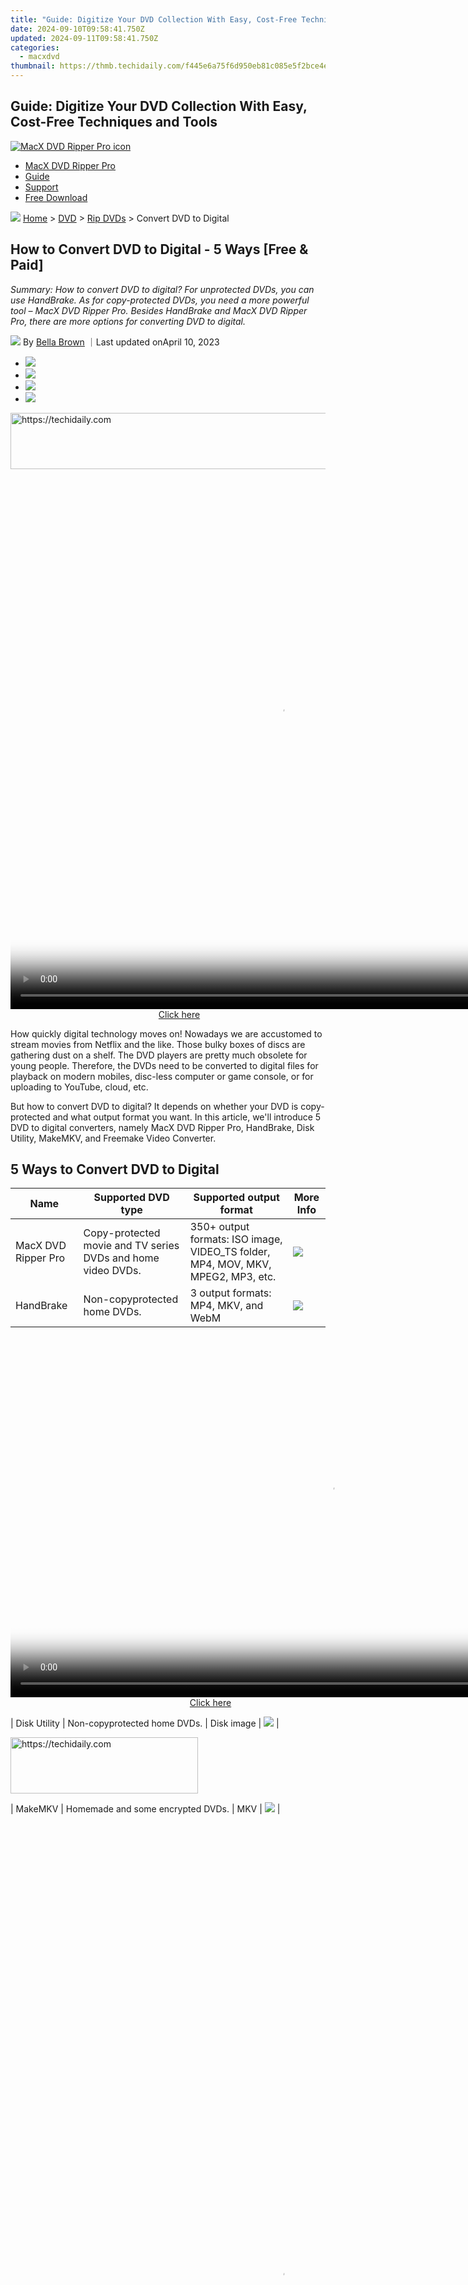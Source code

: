 ```yaml
---
title: "Guide: Digitize Your DVD Collection With Easy, Cost-Free Techniques and Tools"
date: 2024-09-10T09:58:41.750Z
updated: 2024-09-11T09:58:41.750Z
categories:
  - macxdvd
thumbnail: https://thmb.techidaily.com/f445e6a75f6d950eb81c085e5f2bce4ee758de9e93a7a87ff86f1d0befba824a.jpg
---
```


## Guide: Digitize Your DVD Collection With Easy, Cost-Free Techniques and Tools

[![MacX DVD Ripper Pro icon](https://www.macxdvd.com/mac-dvd-video-converter-how-to/../image-style/new-seo/icon12.png)](https://tools.techidaily.com/macxdvd/products/)

* [MacX DVD Ripper Pro](https://tools.techidaily.com/macxdvd/products/)
* [Guide](https://tools.techidaily.com/macxdvd/products/)
* [Support](https://tools.techidaily.com/macxdvd/products/)
* [Free Download](https://tools.techidaily.com/macxdvd/products/)



![](https://www.macxdvd.com/mac-dvd-video-converter-how-to/../image-style/new-seo/icon7.png) [Home](https://tools.techidaily.com/macxdvd/products/) \> [DVD](https://tools.techidaily.com/macxdvd/products/) \> [Rip DVDs](https://tools.techidaily.com/macxdvd/products/) \> Convert DVD to Digital

## How to Convert DVD to Digital - 5 Ways \[Free & Paid\]



_Summary: How to convert DVD to digital? For unprotected DVDs, you can use HandBrake. As for copy-protected DVDs, you need a more powerful tool – MacX DVD Ripper Pro. Besides HandBrake and MacX DVD Ripper Pro, there are more options for converting DVD to digital._ 

![](https://www.macxdvd.com/mac-dvd-video-converter-how-to/../image-style/new-seo/icon6.png) By [Bella Brown](https://tools.techidaily.com/macxdvd/products/) ｜Last updated onApril 10, 2023 

* [![](https://www.macxdvd.com/mac-dvd-video-converter-how-to/../image-style/new-seo/share-fa.jpg)](https://www.facebook.com/sharer/sharer.php?u=https://www.macxdvd.com/mac-dvd-video-converter-how-to/convert-dvd-to-digital.htm)
* [![](https://www.macxdvd.com/mac-dvd-video-converter-how-to/../image-style/new-seo/share-tw.jpg)](https://twitter.com/intent/tweet?url=https://www.macxdvd.com/mac-dvd-video-converter-how-to/convert-dvd-to-digital.htm&text=)
* [![](https://www.macxdvd.com/mac-dvd-video-converter-how-to/../image-style/new-seo/share-email.jpg)](https://www.macxdvd.com/mac-dvd-video-converter-how-to/mailto:info@example.com?&subject=&body=https://www.macxdvd.com/mac-dvd-video-converter-how-to/convert-dvd-to-digital.htm)
* [![](https://www.macxdvd.com/mac-dvd-video-converter-how-to/../image-style/new-seo/share-in.jpg)](https://www.linkedin.com/shareArticle?mini=true&url=https://www.macxdvd.com/mac-dvd-video-converter-how-to/convert-dvd-to-digital.htm&title=&summary=&source=)




<!-- affiliate ads begin -->
<a href="https://unicoeye.pxf.io/c/5597632/2134496/18498" target="_top" id="2134496">
  <img src="//a.impactradius-go.com/display-ad/18498-2134496" border="0" alt="https://techidaily.com" width="728" height="90"/>
</a>
<img height="0" width="0" src="https://unicoeye.pxf.io/i/5597632/2134496/18498" style="position:absolute;visibility:hidden;" border="0" />
<!-- affiliate ads end -->









<!-- affiliate ads begin -->
<span id="1834906">
					<video width="864" height="864" style="cursor:pointer"
           poster="//a.impactradius-go.com/display-clicktoplayimage/1834906.png"
           onclick="if(!this.playClicked){this.play();this.setAttribute('controls',true);this.playClicked=true;}">
	   <source src="//a.impactradius-go.com/display-ad/16836-1834906">
	   <img src="//a.impactradius-go.com/display-clicktoplayimage/1834906.png" style="border: none; height: 100%; width: 100%; object-fit: contain">
	</video>
	<div style="width:540px;text-align:center"><a href="javascript:window.open(decodeURIComponent('https%3A%2F%2F25home.pxf.io%2Fc%2F5597632%2F1834906%2F16836'), '_blank');void(0);">Click here</a></div>
</span>
<img height="0" width="0" src="https://imp.pxf.io/i/5597632/1834906/16836" style="position:absolute;visibility:hidden;" border="0" />
<!-- affiliate ads end -->




How quickly digital technology moves on! Nowadays we are accustomed to stream movies from Netflix and the like. Those bulky boxes of discs are gathering dust on a shelf. The DVD players are pretty much obsolete for young people. Therefore, the DVDs need to be converted to digital files for playback on modern mobiles, disc-less computer or game console, or for uploading to YouTube, cloud, etc. 

 But how to convert DVD to digital? It depends on whether your DVD is copy-protected and what output format you want. In this article, we'll introduce 5 DVD to digital converters, namely MacX DVD Ripper Pro, HandBrake, Disk Utility, MakeMKV, and Freemake Video Converter. 

## 5 Ways to Convert DVD to Digital

| Name                     | Supported DVD type                                           | Supported output format                                                           | More Info                                                                                                                                                                                 |
| ------------------------ | ------------------------------------------------------------ | --------------------------------------------------------------------------------- | ----------------------------------------------------------------------------------------------------------------------------------------------------------------------------------------- |
| MacX DVD Ripper Pro      | Copy-protected movie and TV series DVDs and home video DVDs. | 350+ output formats: ISO image, VIDEO\_TS folder, MP4, MOV, MKV, MPEG2, MP3, etc. | [![](https://www.macxdvd.com/mac-dvd-video-converter-how-to/../mac-dvd-video-converter-how-to/article-image/learn.png)](https://tools.techidaily.com/macxdvd/products/)     |
| HandBrake                | Non-copyprotected home DVDs.                                 | 3 output formats: MP4, MKV, and WebM                                              | [![](https://www.macxdvd.com/mac-dvd-video-converter-how-to/../mac-dvd-video-converter-how-to/article-image/learn.png)](https://tools.techidaily.com/macxdvd/products/)       |




<!-- affiliate ads begin -->
<span id="1444782">
					<video width="1024" height="576" style="cursor:pointer"
           poster="//a.impactradius-go.com/display-clicktoplayimage/1444782.png"
           onclick="if(!this.playClicked){this.play();this.setAttribute('controls',true);this.playClicked=true;}">
	   <source src="//a.impactradius-go.com/display-ad/14559-1444782">
	   <img src="//a.impactradius-go.com/display-clicktoplayimage/1444782.png" style="border: none; height: 100%; width: 100%; object-fit: contain">
	</video>
	<div style="width:640px;text-align:center"><a href="javascript:window.open(decodeURIComponent('https%3A%2F%2Fpropmoneyinc.pxf.io%2Fc%2F5597632%2F1444782%2F14559'), '_blank');void(0);">Click here</a></div>
</span>
<img height="0" width="0" src="https://imp.pxf.io/i/5597632/1444782/14559" style="position:absolute;visibility:hidden;" border="0" />
<!-- affiliate ads end -->




| Disk Utility             | Non-copyprotected home DVDs.                                 | Disk image                                                                        | [![](https://www.macxdvd.com/mac-dvd-video-converter-how-to/../mac-dvd-video-converter-how-to/article-image/learn.png)](https://www.macxdvd.com/mac-dvd-video-converter-how-to/#du)       |




<!-- affiliate ads begin -->
<a href="https://aligracehair.sjv.io/c/5597632/2135370/19272" target="_top" id="2135370">
  <img src="//a.impactradius-go.com/display-ad/19272-2135370" border="0" alt="https://techidaily.com" width="300" height="90"/>
</a>
<img height="0" width="0" src="https://aligracehair.sjv.io/i/5597632/2135370/19272" style="position:absolute;visibility:hidden;" border="0" />
<!-- affiliate ads end -->




| MakeMKV                  | Homemade and some encrypted DVDs.                            | MKV                                                                               | [![](https://www.macxdvd.com/mac-dvd-video-converter-how-to/../mac-dvd-video-converter-how-to/article-image/learn.png)](https://tools.techidaily.com/macxdvd/products/)  |




<!-- affiliate ads begin -->
<span id="1424529">
					<video width="864" height="1536" style="cursor:pointer"
           poster="//a.impactradius-go.com/display-clicktoplayimage/1424529.png"
           onclick="if(!this.playClicked){this.play();this.setAttribute('controls',true);this.playClicked=true;}">
	   <source src="//a.impactradius-go.com/display-ad/16446-1424529">
	   <img src="//a.impactradius-go.com/display-clicktoplayimage/1424529.png" style="border: none; height: 100%; width: 100%; object-fit: contain">
	</video>
	<div style="width:540px;text-align:center"><a href="javascript:window.open(decodeURIComponent('https%3A%2F%2Flaganoo.pxf.io%2Fc%2F5597632%2F1424529%2F16446'), '_blank');void(0);">Click here</a></div>
</span>
<img height="0" width="0" src="https://imp.pxf.io/i/5597632/1424529/16446" style="position:absolute;visibility:hidden;" border="0" />
<!-- affiliate ads end -->




| Freemake Video Converter | Homemade and some encrypted DVDs.                            | 20+ output formats: MP4, AVI, MKV, WMV, WebM, 3GP, SWF, FLV, MPG, etc.            | [![](https://www.macxdvd.com/mac-dvd-video-converter-how-to/../mac-dvd-video-converter-how-to/article-image/learn.png)](https://tools.techidaily.com/macxdvd/products/) |




<!-- affiliate ads begin -->
<a href="https://ephamedtechinc.pxf.io/c/5597632/2137220/26400" target="_top" id="2137220">
  <img src="//a.impactradius-go.com/display-ad/26400-2137220" border="0" alt="https://techidaily.com" width="728" height="90"/>
</a>
<img height="0" width="0" src="https://ephamedtechinc.pxf.io/i/5597632/2137220/26400" style="position:absolute;visibility:hidden;" border="0" />
<!-- affiliate ads end -->





## Method 1\. Convert DVD to Digital with MacX DVD Ripper Pro 

[**MacX DVD Ripper Pro**](https://tools.techidaily.com/macxdvd/products/) is a professional yet easy-to-use DVD to digital converter for Mac and Windows. In addition to homemade DVDs, it can also recognize and digitize commercial DVDs with copy protections.

**Main features of MacX DVD Ripper Pro:**

* Bypass Region Code, CSS, UOPs, RCE, Sony ARccOS, Disney Fake, and other DVD copy protection schemes on its own.
* Convert DVD to over 350 digital formats: MP4, MOV, M4V, AVI, MKV, MPEG-2, MP3, and more.
* Copy DVD to ISO image or DVD folder to make an exact digital copy of DVD. No data or quality loss.
* Edit video: trim, crop, merge, expand, rotate, add subtitle, and adjust video audio parameters.
* Built with High Quality Engine and De-interlacing tech to guarantee high-quality output.
* Leverage hardware acceleration and Multi-core CPU to boost DVD ripping speed to 47X real-time faster.

**Pros:**

* Supports region-locked and copy-protected DVDs.
* High-speed DVD ripping.
* Wide range of supported output formats, including MP4, MOV, ISO, MP3, and more.
* Excellent output quality.
* Can make an exact digital backup of a DVD. Preserves full content and the original video and audio quality.
* Customizable settings for video resolution, bitrate, and more.
* Available for both Mac and Windows operating systems.
* Free trial available.
* Easy-to-use interface.

**Cons:**

* Paid software. [Check the price plans >>](https://tools.techidaily.com/macxdvd/products/)
* The free trial version has limitations on the length of the output video.
* Not compatible with Linux.





<!-- affiliate ads begin -->
<a href="https://appsumo.8odi.net/c/5597632/2118318/7443" target="_top" id="2118318">
  <img src="//a.impactradius-go.com/display-ad/7443-2118318" border="0" alt="https://techidaily.com" width="600" height="90"/>
</a>
<img height="0" width="0" src="https://appsumo.8odi.net/i/5597632/2118318/7443" style="position:absolute;visibility:hidden;" border="0" />
<!-- affiliate ads end -->




### How to transfer DVD to digital with MacX DVD Ripper Pro?

First of all, you need to download and install MacX DVD Ripper Pro on your computer. The Mac version is desgined for Mac OS X 10.6 and later, including the new macOS Ventura, while the Windows version is compatible with Windows 7 and later. 

[Download for Mac](https://tools.techidaily.com/macxdvd/products/) [Download for PC](https://tools.techidaily.com/macxdvd/products/) 

After you finish the installation, just follow the steps below to convert DVD to digital file for personal use. 

**Step 1\. Open the DVD in MacX DVD Ripper Pro.**

Insert the DVD you want to convert to digital into the optical drive. Then, open MacX DVD Ripper Pro and click "DVD Disc" button to import the DVD.

**Step 2\. Choose a digital format.**

On the Output Profile window, you can find more than 350 output formats. You can choose any profile you like. 

To convert DVD to digital with superb video quality and proper file size for later using on Apple iPhone, iPad, iTunes, Android, or other platforms, you are suggested to choose MP4\. MP4 has excellent compatibility and balances well between movie quality and file size. 

You may be interested in: [10 Ways to Convert DVD to MP4 on Mac](https://tools.techidaily.com/macxdvd/products/) 

![Convert DVD to digital MP4 on Mac](https://www.macxdvd.com/mac-dvd-video-converter-how-to/../mac-dvd-ripper-pro/step-images/dvd-to-mp4-700.jpg) 





<!-- affiliate ads begin -->
<a href="https://appsumo.8odi.net/c/5597632/2137379/7443" target="_top" id="2137379">
  <img src="//a.impactradius-go.com/display-ad/7443-2137379" border="0" alt="https://techidaily.com" width="728" height="90"/>
</a>
<img height="0" width="0" src="https://appsumo.8odi.net/i/5597632/2137379/7443" style="position:absolute;visibility:hidden;" border="0" />
<!-- affiliate ads end -->




To make a digital copy of DVD movie at 1:1 ratio, go to "DVD Backup" and select "Clone DVD to ISO Image" mode.

**Pros of copying DVD to ISO image:** 

* Untouched DVD quality, better than MP4, AVI, MOV, MKV, MPEG-2;
* Directly playback DVD movies on VLC player, Mplayer, DAplayer, Stream Player, etc.
* Convenient for later DVD burning;
* Easily for DVD movie storing and DVD library building.

![Convert DVD to digital ISO image on Mac](https://www.macxdvd.com/mac-dvd-video-converter-how-to/../mac-dvd-ripper-pro/step-images/dvd-to-iso-700.jpg) 

**Step 3\. Choose save path for the digital copy.**

 Click the "Browse" button to specify the destination where you want to save the digital copy.

**Step 4\. Start converting DVD to digital on Mac.**

 Click "RUN" to start converting your DVD to digital file. It will show you a progress bar. Once done, you can find the digital copy of your DVD in the destination folder you set before.





<!-- affiliate ads begin -->
<a href="https://aligracehair.sjv.io/c/5597632/2115909/19272" target="_top" id="2115909">
  <img src="//a.impactradius-go.com/display-ad/19272-2115909" border="0" alt="https://techidaily.com" width="120" height="90"/>
</a>
<img height="0" width="0" src="https://aligracehair.sjv.io/i/5597632/2115909/19272" style="position:absolute;visibility:hidden;" border="0" />
<!-- affiliate ads end -->




## Method 2\. Convert DVD to Digital with HandBrake 

HandBrake is a free open-source video transcoder originally developed in 2003 for ripping DVDs. What keeps it behind MacX DVD Ripper Pro is that it cannot circumvent DVD copy protection. libdvdcss which can unscramble CSS-encrypted DVDs was removed by HandBrake's developers in version 0.9.2\. You need to install libdvdcss manually if you want to digitize a [copy-protected DVD](https://tools.techidaily.com/macxdvd/products/) with HandBrake 0.9.3 and later.

**Main features of HandBrake:**

* Convert DVD disc, ISO, and DVD folder to MP4, MKV, and WebM.
* Convert videos and Blu-rays to MP4, MKV, and WebM.
* Edit video: trim, crop, rotate, flip, add subtitle, apply filter, etc.

**Pros:**

* Open-source and free to use.
* Supports popular output formats, including MP4, MKV, and WebM.
* A wide range of advanced setting options.
* Available for Mac, Windows, and Linux operating systems.

**Cons:**

* Can't support DVDs with copy protection.
* New users would require a significant amount of time to learn how to use it effectively.

### How to transfer DVD to digital with HandBrake?

To begin with, download and install HandBrake. The current version 1.6.1 is compatible with macOS 10.13 and later, and Windows 10 and later. Once done, follow the steps below.

**Step 1\. Open the DVD on HandBrake.**

Insert target DVD into DVD drive. Then open HandBrake. On the Open Source dialog, select the DVD you just insert. Then, HandBrake will begin scanning the titles in your DVD. 

**Step 2\. Select DVD title.**

Use the Title control to select the title you want to convert to digital. Unlike MacX DVD Ripper Pro, HandBrake cannot auto detect the correct main title. You need to check it manually.

**Step 3\. Choose output preset.**

Click the drop-down menu of Preset to choose a preset based on your own needs.

![Convert DVD to digital for free with HandBrake](https://www.macxdvd.com/mac-dvd-video-converter-how-to/article-image/handbrake-for-mac.jpg) 

**Step 4\. Set destination for the digital copy.**

Click the Browse button at the bottom right corner to choose a save path for the digital copy.

**Step 5\. Start converting DVD to digital on Mac.**

Click the Start button on the top menu bar to begin digitizing your DVD on Mac with HandBrake. It will show you a progress bar at the bottom of the HandBrake screen.

## Method 3\. Convert DVD to Digital on Mac with Disk Utility 

Disk Utility is a built-in app in Mac. It can be used to perform disk and disk volume-related tasks.

**Main features of Disk Utility:**

* Create a disk image from a disk.
* Format and manage volumes on physical storage devices.
* Combine multiple hard disks into a RAID set.

**Pros:**

* Built-in software on macOS, so no additional downloads or installations required.
* Free to use.
* Can create a disk image of the DVD for backup purposes.
* Can burn the disk image to a new DVD if desired.

**Cons:**

* Limited supported output formats, as it only creates a disk image of the DVD.
* No editing features.
* Only available for macOS operating systems.





<!-- affiliate ads begin -->
<span id="1498635">
					<video width="320" height="320" style="cursor:pointer"
           poster="//a.impactradius-go.com/display-clicktoplayimage/1498635.png"
           onclick="if(!this.playClicked){this.play();this.setAttribute('controls',true);this.playClicked=true;}">
	   <source src="//a.impactradius-go.com/display-ad/17326-1498635">
	   <img src="//a.impactradius-go.com/display-clicktoplayimage/1498635.png" style="border: none; height: 100%; width: 100%; object-fit: contain">
	</video>
	<div style="width:200px;text-align:center"><a href="javascript:window.open(decodeURIComponent('https%3A%2F%2Fancheer.sjv.io%2Fc%2F5597632%2F1498635%2F17326'), '_blank');void(0);">Click here</a></div>
</span>
<img height="0" width="0" src="https://imp.pxf.io/i/5597632/1498635/17326" style="position:absolute;visibility:hidden;" border="0" />
<!-- affiliate ads end -->




### How to Digitize DVD on Mac with Disk Utility?

**Step 1.** Insert the DVD that you want to convert to digital into your Mac's CD slot.

**Step 2.** Click the magnifying glass icon at the top-right corner of your Mac’s desktop and then type disk utility. When it appears in the result list, click it to open.

**Step 3.** In the left panel of Disk Utility, you should see your DVD under External. Just click it. 

**Step 4.** Click the File menu, select New Image, and select Image from "your DVD name".

![Create disc image from DVD with Disk Utility](https://www.macxdvd.com/mac-dvd-video-converter-how-to/article-image/create-disc-image-disk-utility.jpg) 





<!-- affiliate ads begin -->
<a href="https://aligracehair.sjv.io/c/5597632/2135402/19272" target="_top" id="2135402">
  <img src="//a.impactradius-go.com/display-ad/19272-2135402" border="0" alt="https://techidaily.com" width="336" height="90"/>
</a>
<img height="0" width="0" src="https://aligracehair.sjv.io/i/5597632/2135402/19272" style="position:absolute;visibility:hidden;" border="0" />
<!-- affiliate ads end -->




**Step 5.** On the pop-up window, you need to do the following things:

* Enter a name for the digital copy in the field of Save As.
* Select a saving location from the drop-down menu of Where.
* Select DVD/CD master from the Format menu.
* Set Encryption to None.
* Click the Save button to begin converting your DVD to digital file – an image file with .cdr extension.

![Convert DVD to digital on Mac for free with Disk Utility](https://www.macxdvd.com/mac-dvd-video-converter-how-to/article-image/save-disk-image-disk-utility.jpg) 





<!-- affiliate ads begin -->
<a href="https://aligracehair.sjv.io/c/5597632/2135394/19272" target="_top" id="2135394">
  <img src="//a.impactradius-go.com/display-ad/19272-2135394" border="0" alt="https://techidaily.com" width="120" height="90"/>
</a>
<img height="0" width="0" src="https://aligracehair.sjv.io/i/5597632/2135394/19272" style="position:absolute;visibility:hidden;" border="0" />
<!-- affiliate ads end -->




## Method 4\. Convert DVD to Digital with MakeMKV

MakeMKV can convert DVDs to digital MKV files. MKV is a popular video container format that is widely supported by media players and devices. MKV files can contain multiple audio tracks, subtitles, and chapters, making them ideal for preserving the original DVD content.

The output quality of MakeMKV is excellent, and the resulting MKV files are identical to the original DVD or Blu-ray content. This is because the ripping process does not involve any compression. The software preserves the original video and audio quality, along with the subtitles and chapter information.

The functionality to digitize DVDs is free and will always stay free, which makes it an attractive option for users who do not want to spend money on a DVD to digital converter.

**Main features of MakeMKV:**

* Converts Blu-rays and DVDs to MKV files.
* Allows selecting desired content to digitize.

**Pros:**

* Free to digitize DVDs.
* Can handle some copy-protected DVDs.
* Preserves original video and audio quality.
* Fast conversion speed.
* Easy to use.
* Available for Windows, Mac, and Linux platform.

**Cons:**

* Only outputs in MKV format.
* The resulting file can be quite large, and it may be necessary to use additional software to compress it.
* Not suitable for converting to other digital formats like MP4.
* Limited customization options compared to other DVD to digital converters.

### How to transfer DVD to digital with MakeMKV

To begin with, you need to download and install MakeMKV on your computer. The latest version 1.17.3 can run on Windows XP or later, Mac OS X 10.7 or later, and Linux. To install MakeMKV on Mac, you might need to adjust gatekeeper options because MakeMKV is not signed by Apple.

After you finish installation, follow the steps below to convert your DVDs to MKV digital format.

**Step 1\. Open the DVD on MakeMKV.**

Insert target DVD into DVD drive. Then open MakeMKV. All available optical drives will be displayed under "Source". Simply select the DVD you want to convert and click the "Open DVD disk" button.

![Convert DVD to digital free with MakeMKV - open DVD](https://www.macxdvd.com/mac-dvd-video-converter-how-to/../tutorial-de/article-image/makemkv1.jpg) 





<!-- affiliate ads begin -->
<span id="1977006">
					<video width="128" height="480" style="cursor:pointer"
           poster="//a.impactradius-go.com/display-clicktoplayimage/1977006.png"
           onclick="if(!this.playClicked){this.play();this.setAttribute('controls',true);this.playClicked=true;}">
	   <source src="//a.impactradius-go.com/display-ad/22993-1977006">
	   <img src="//a.impactradius-go.com/display-clicktoplayimage/1977006.png" style="border: none; height: 100%; width: 100%; object-fit: contain">
	</video>
	<div style="width:80px;text-align:center"><a href="javascript:window.open(decodeURIComponent('https%3A%2F%2Fhomestyler.sjv.io%2Fc%2F5597632%2F1977006%2F22993'), '_blank');void(0);">Click here</a></div>
</span>
<img height="0" width="0" src="https://imp.pxf.io/i/5597632/1977006/22993" style="position:absolute;visibility:hidden;" border="0" />
<!-- affiliate ads end -->




**Step 2\. Select content to rip.**

Upon opening the source DVD, its contents will be displayed as a tree structure. Typically, a DVD will contain multiple titles, including main movie and bonus features. You can choose which titles to save and specify the tracks to be kept in each title. Detailed information such as the type, size, length, codec, language, and other details for each item can also be viewed. 

![Convert DVD to digital free with MakeMKV](https://www.macxdvd.com/mac-dvd-video-converter-how-to/../tutorial-de/article-image/dvd-rippen-makemkv.jpg) 





<!-- affiliate ads begin -->
<a href="https://ephamedtechinc.pxf.io/c/5597632/2137228/26400" target="_top" id="2137228">
  <img src="//a.impactradius-go.com/display-ad/26400-2137228" border="0" alt="https://techidaily.com" width="728" height="90"/>
</a>
<img height="0" width="0" src="https://ephamedtechinc.pxf.io/i/5597632/2137228/26400" style="position:absolute;visibility:hidden;" border="0" />
<!-- affiliate ads end -->




**Step 3\. Begin converting DVD to digital.**

Once you have selected the desired content, simply choose the output directory and click on the "Make MKV" button to begin the conversion process.





<!-- affiliate ads begin -->
<a href="https://ephamedtechinc.pxf.io/c/5597632/2137204/26400" target="_top" id="2137204">
  <img src="//a.impactradius-go.com/display-ad/26400-2137204" border="0" alt="https://techidaily.com" width="728" height="90"/>
</a>
<img height="0" width="0" src="https://ephamedtechinc.pxf.io/i/5597632/2137204/26400" style="position:absolute;visibility:hidden;" border="0" />
<!-- affiliate ads end -->




## Method 5\. Convert DVD to Digital with Freemake Video Converter

Freemake Video Converter is not just a tool to change video formats. It offers a range of conversion options, including DVD to digital, Blu-ray to digital, digital to digital, digital to DVD, and digital to Blu-ray. In terms of DVD to digital, it can convert DVD discs into more than 20 digital video formats, including MP4, AVI, WMV, MKV, and more. It can also extract audio from DVDs and save it in MP3, WAV, or other audio formats.

Freemake Video Converter is a freemium software, which means that the basic version is free to use, but there are additional features available in the paid version.

**Main features of Freemake Video Converter:**

* Convert DVDs, DVD folders, and Blu-ray discs to a variety of digital formats.
* Provides several customization options for modifying the output video file.
* Includes editing tools for trimming, cropping, joining, and subtitling your videos.

**Pros:**

* Basic version is free to use.
* Wide range of supported formats.
* Intuitive interface.
* Customization options and editing tools.

**Cons:**

* Only available for Windows operating systems.
* Paid version is required for faster conversion speeds and additional formats.
* May install additional software during the installation process if not careful.

### How to convert DVD to digital with Freemake Video Converter?

To get started, download and install Freemake Video Converter on your computer. Additionally, it requires Microsoft .NET Framework 4.5 to run. If you have both applications installed, do the following.

**Step 1\. Open DVD on Freemake.**

Insert the DVD into your computer's DVD drive. Open Freemake Video Converter and click on the "+ DVD" button on the main screen. Then, select the DVD drive from the list of available sources.

![Convert DVD to digital with Freemake](https://www.macxdvd.com/mac-dvd-video-converter-how-to/../tutorial-de/article-image/freemake-video-converter.jpg) 

**Step 2\. Choose the desired digital format.**

You can find a list of supported formats at the bottom, e.g., MP4, AVI, MKV, etc. 

You can also adjust the bitrate, frame rate, frame size, etc.

**Step 3\. Start the conversion.**

Click on the "Convert" button to begin the conversion process. 





<!-- affiliate ads begin -->
<a href="https://unicoeye.pxf.io/c/5597632/2134491/18498" target="_top" id="2134491">
  <img src="//a.impactradius-go.com/display-ad/18498-2134491" border="0" alt="https://techidaily.com" width="728" height="90"/>
</a>
<img height="0" width="0" src="https://unicoeye.pxf.io/i/5597632/2134491/18498" style="position:absolute;visibility:hidden;" border="0" />
<!-- affiliate ads end -->




## FAQs about Converting DVD to Digital

**1\. How to convert DVD to digital for free?**

There are various free software programs available that can help you convert DVD to digital for free. Some examples include HandBrake and MakeMKV. These programs allow you to rip the DVD content and save it in a digital format.

**2\. How to convert DVD to digital on Mac?**

 Mac users can use software such as HandBrake, MacX DVD Ripper Pro, or Disk Utility to convert DVD to digital format. .

**3\. How to convert DVD to digital format using VLC?**

 To convert a DVD to digital format using VLC Media Player, you need to open VLC and go to the "Media" menu, then select "Convert/Save." In the "Disc" tab, choose "DVD" as the disc type and select the DVD drive letter. Choose the desired output format and click on "Convert/Save" to start the conversion process.

**4\. How to convert Disney DVD to digital?**

Disney movies often come with copy protection, making them difficult to rip using traditional software. However, there are still some programs that can digitize Disney DVDs, such as MacX DVD Ripper Pro.

**5\. How much does it cost to convert DVD to digital?**

 The cost of converting a DVD to digital varies depending on the software or service you use. Below is a price comparison table for some popular DVD to digital conversion software and services:

| Software/Service                       | Price                                                                               |
| -------------------------------------- | ----------------------------------------------------------------------------------- |
| MacX DVD Ripper Pro                    | $34.95 (Premium License for 3 Macs); $59.95 (lifetime license for 1 Mac)            |
| HandBrake                              | Free                                                                                |
| Disk Utility                           | Free                                                                                |
| Freemake Video Converter               | Freemium: $0.95 (1 week trial); $39.95 (subscription, per month); $59.95 (lifetime) |
| MakeMKV                                | Free                                                                                |
| Vudu                                   | $2-$5 per DVD (depending on quality)                                                |
| Walmart Digital Media Transfer Service | $12.96 for the first 30 minutes, $5.46 for each additional 30 minutes               |
| YesVideo                               | Starting at $17.39                                                                  |

**6\. How to use Movies Anywhere to convert DVD to digital?**

Movies Anywhere is a service that allows you to redeem digital copies of movies you've purchased on DVD or Blu-ray. To redeem a digital copy on Movies Anywhere, you need to find your digital code in your DVD insert, then enter the digital code in the field of Movies Anywhere Redeem page, and next sit back and enjoy the show!

**7\. How do you convert DVD to digital format on Vudu?**

This service allows you to convert DVD to digital on Android and iOS device.

To convert DVD to digital on Android or iOS, do the following:

1. Visit http://vudu.com/disc on your Android.
2. Click on Convert Disc.
3. Sign in or sign up for a Vudu account (It's free!).
4. Allow the app to access necessary permissions.
5. Scan the barcode on the DVD case, choose the desired digital quality and click on "Convert" to start the conversion process.

**8\. How to convert DVD to digital if it doesn't work on Vudu?**

 Not all DVDs can be converted with Vudu. If your DVD does not work on Vudu, you can try using a DVD to digital converter software such as MacX DVD Ripper Pro.

**9\. What company can convert DVD or Blu-ray to digital?**

 There are several companies that offer DVD-to-Digital conversion services, including Vudu, Walmart, and YesVideo. These companies offer a range of conversion options and prices, depending on the quality of the digital copy you want and the number of DVDs you need to convert.

**10\. How much space do I need to convert DVD library to digital?**

The amount of space required to convert a DVD library to digital format would depend on various factors such as the duration and quality of each video, the output format, and the compression settings used during the conversion process. Typically, a DVD movie can take up anywhere from 4 to 8 GB of storage space. If you are converting a large DVD library, it could easily take up hundreds of GBs or even terabytes of storage space. It is recommended to carefully consider your storage needs and available space before beginning the conversion process.

_Notice: We only advocate converting DVDs for legal personal use, instead of illegal reproduction or distribution of copyrighted content. Please obey your local DVD copyright law before doing it. DO NOT do harm to others' lawful rights and interests._

Tags: [DVD](https://tools.techidaily.com/macxdvd/products/) [Convert DVD to Digital](https://tools.techidaily.com/macxdvd/products/) 

ABOUT THE AUTHOR

![author- bella](https://www.macxdvd.com/mac-dvd-video-converter-how-to/../image-style/new-seo/bella.png) 

[Bella Brown ![](https://www.macxdvd.com/mac-dvd-video-converter-how-to/../image-style/new-seo/share-in1.jpg)](https://www.linkedin.com/in/bella-brown-920145104/) 





<!-- affiliate ads begin -->
<a href="https://aligracehair.sjv.io/c/5597632/2135350/19272" target="_top" id="2135350">
  <img src="//a.impactradius-go.com/display-ad/19272-2135350" border="0" alt="https://techidaily.com" width="120" height="90"/>
</a>
<img height="0" width="0" src="https://aligracehair.sjv.io/i/5597632/2135350/19272" style="position:absolute;visibility:hidden;" border="0" />
<!-- affiliate ads end -->




Bella has been working with DVD digitization for over 12 years. She writes articles about everything related to DVD, from disc drive, DVD copyright protection, physical structure, burning and backup tips. The unceasing passion of DVD movies helps her build a rich DVD library and ensure a practical solution to address almost all possible DVD issues. Bella is also a crazy fan for Apple products.



Related Articles

![](https://www.macxdvd.com/mac-dvd-video-converter-how-to/../image-style/new-seo/pic7.jpg)

[Top 10 Free DVD Copy Software for Mac and Windows (11/10/8/7)](https://tools.techidaily.com/macxdvd/products/) 

![](https://www.macxdvd.com/mac-dvd-video-converter-how-to/../image-style/new-seo/pic6.jpg)

[\[Updated\] Top 12 Free DVD Ripper Software for Mac](https://tools.techidaily.com/macxdvd/products/) 

![](https://www.macxdvd.com/mac-dvd-video-converter-how-to/../image-style/new-seo/pic5.jpg)





<!-- affiliate ads begin -->
<a href="https://unicoeye.pxf.io/c/5597632/2134218/18498" target="_top" id="2134218">
  <img src="//a.impactradius-go.com/display-ad/18498-2134218" border="0" alt="https://techidaily.com" width="728" height="90"/>
</a>
<img height="0" width="0" src="https://unicoeye.pxf.io/i/5597632/2134218/18498" style="position:absolute;visibility:hidden;" border="0" />
<!-- affiliate ads end -->




[How to Copy DVD to Mac or Windows Computer?](https://tools.techidaily.com/macxdvd/products/) 

![](https://www.macxdvd.com/mac-dvd-video-converter-how-to/../image-style/new-seo/pic4.jpg)





<!-- affiliate ads begin -->
<a href="https://ephamedtechinc.pxf.io/c/5597632/2137224/26400" target="_top" id="2137224">
  <img src="//a.impactradius-go.com/display-ad/26400-2137224" border="0" alt="https://techidaily.com" width="728" height="90"/>
</a>
<img height="0" width="0" src="https://ephamedtechinc.pxf.io/i/5597632/2137224/26400" style="position:absolute;visibility:hidden;" border="0" />
<!-- affiliate ads end -->




[How to Copy DVD to USB Flash Drive on Mac and Windows](https://tools.techidaily.com/macxdvd/products/) 

![](https://www.macxdvd.com/mac-dvd-video-converter-how-to/../image-style/new-seo/pic3.jpg)

[How to Copy DVD to Hard Drive on Mac](https://tools.techidaily.com/macxdvd/products/) 

![](https://www.macxdvd.com/mac-dvd-video-converter-how-to/../image-style/new-seo/pic2.jpg)





<!-- affiliate ads begin -->
<span id="1983584">
					<video width="576" height="240" style="cursor:pointer"
           poster="//a.impactradius-go.com/display-clicktoplayimage/1983584.png"
           onclick="if(!this.playClicked){this.play();this.setAttribute('controls',true);this.playClicked=true;}">
	   <source src="//a.impactradius-go.com/display-ad/22993-1983584">
	   <img src="//a.impactradius-go.com/display-clicktoplayimage/1983584.png" style="border: none; height: 100%; width: 100%; object-fit: contain">
	</video>
	<div style="width:360px;text-align:center"><a href="javascript:window.open(decodeURIComponent('https%3A%2F%2Fhomestyler.sjv.io%2Fc%2F5597632%2F1983584%2F22993'), '_blank');void(0);">Click here</a></div>
</span>
<img height="0" width="0" src="https://imp.pxf.io/i/5597632/1983584/22993" style="position:absolute;visibility:hidden;" border="0" />
<!-- affiliate ads end -->




[How to Copy a DVD (Protected/Homemade) on a Mac with Best Quality](https://tools.techidaily.com/macxdvd/products/) 



![Digiarty Software](https://www.macxdvd.com/mac-dvd-video-converter-how-to/../icon/logo.png) 

Digiarty Software, Inc. (MacXDVD) is a leader in delivering stable multimedia software applications for worldwide users since its establishment in 2006.

### Hot Products

* [MacX DVD Ripper Pro](https://tools.techidaily.com/macxdvd/products/)
* [MacX Video Converter Pro](https://tools.techidaily.com/macxdvd/products/)
* [MacX MediaTrans](https://tools.techidaily.com/macxdvd/products/)

### Tips and Tricks

* [DVD Topics >>](https://tools.techidaily.com/macxdvd/products/)
* [Video Solutions >>](https://tools.techidaily.com/macxdvd/products/)
* [Data Transfer >>](https://tools.techidaily.com/macxdvd/products/)
* [Online Video >>](https://tools.techidaily.com/macxdvd/products/)
* [Hot Topics >>](https://tools.techidaily.com/macxdvd/products/)





<!-- affiliate ads begin -->
<a href="https://ephamedtechinc.pxf.io/c/5597632/2137227/26400" target="_top" id="2137227">
  <img src="//a.impactradius-go.com/display-ad/26400-2137227" border="0" alt="https://techidaily.com" width="728" height="90"/>
</a>
<img height="0" width="0" src="https://ephamedtechinc.pxf.io/i/5597632/2137227/26400" style="position:absolute;visibility:hidden;" border="0" />
<!-- affiliate ads end -->




### Company

* [About Us >>](https://tools.techidaily.com/macxdvd/products/)
* [Tech & Sales FAQ >>](https://tools.techidaily.com/macxdvd/products/)
* [User Guides >>](https://tools.techidaily.com/macxdvd/products/)
* [Contact Us >>](https://tools.techidaily.com/macxdvd/products/)
* [Partner >>](https://tools.techidaily.com/macxdvd/products/)



[Home](https://tools.techidaily.com/macxdvd/products/) | [About](https://tools.techidaily.com/macxdvd/products/) | [Privacy Policy](https://tools.techidaily.com/macxdvd/products/) | [Terms and Conditions](https://tools.techidaily.com/macxdvd/products/) | [License Agreement](https://tools.techidaily.com/macxdvd/products/) | [Resource](https://tools.techidaily.com/macxdvd/products/) | [News](https://tools.techidaily.com/macxdvd/products/) | [Contact Us](https://tools.techidaily.com/macxdvd/products/)

Copyright © 2024 Digiarty Software, Inc (MacXDVD). All rights reserved

Apple, the Apple logo, Mac, iPhone, iPad, iPod and iTunes are trademarks of Apple Inc, registered in the U.S. and other countries.  
 Digiarty Software is not developed by or affiliated with Apple Inc.

<ins class="adsbygoogle"
     style="display:block"
     data-ad-format="autorelaxed"
     data-ad-client="ca-pub-7571918770474297"
     data-ad-slot="1223367746"></ins>



<ins class="adsbygoogle"
     style="display:block"
     data-ad-client="ca-pub-7571918770474297"
     data-ad-slot="8358498916"
     data-ad-format="auto"
     data-full-width-responsive="true"></ins>

<span class="atpl-alsoreadstyle">Also read:</span>
<div><ul>
<li><a href="https://on-screen-recording.techidaily.com/new-2024-approved-essential-mac-apps-screen-recording-made-simple/"><u>[New] 2024 Approved  Essential Mac Apps  Screen Recording Made Simple</u></a></li>
<li><a href="https://video-screen-grab.techidaily.com/new-live-with-clarity-secrets-for-high-quality-fb-recordings/"><u>[New] Live with Clarity  Secrets for High-Quality FB Recordings</u></a></li>
<li><a href="https://on-screen-recording.techidaily.com/new-precision-capturing-of-gameplay-with-obs-studio/"><u>[New] Precision Capturing of Gameplay with OBS Studio</u></a></li>
<li><a href="https://youtube-docs.techidaily.com/ed-2024-approved-low-cost-cameras-that-dont-compromise-quality/"><u>[Updated] 2024 Approved  Low-Cost Cameras That Don't Compromise Quality</u></a></li>
<li><a href="https://vimeo-videos.techidaily.com/updated-become-a-gif-whisperer-crafting-images-from-vimeo-videos/"><u>[Updated] Become a GIF Whisperer  Crafting Images From Vimeo Videos</u></a></li>
<li><a href="https://extra-lessons.techidaily.com/updated-chronicles-unveiled-the-best-narrative-channels-on-youtube-this-year/"><u>[Updated] Chronicles Unveiled  The Best Narrative Channels on YouTube This Year</u></a></li>
<li><a href="https://facebook-record-videos.techidaily.com/updated-conquering-viewersphere-channels-that-rule-the-net-for-2024/"><u>[Updated] Conquering Viewersphere  Channels that Rule the Net for 2024</u></a></li>
<li><a href="https://facebook-record-videos.techidaily.com/updated-in-2024-calculating-clickers-contribution-to-youtube-earnings/"><u>[Updated] In 2024, Calculating Clickers' Contribution to YouTube Earnings</u></a></li>
<li><a href="https://article-knowledge.techidaily.com/updated-in-2024-night-mode-magic-with-iphone-cameras/"><u>[Updated] In 2024, Night Mode Magic with iPhone Cameras</u></a></li>
<li><a href="https://vimeo-videos.techidaily.com/updated-unlock-content-potential-with-the-right-vimeo-membership-choice-for-2024/"><u>[Updated] Unlock Content Potential with the Right Vimeo Membership Choice for 2024</u></a></li>
<li><a href="https://screen-mirroring-recording.techidaily.com/2024-approved-ultimate-capture-tool-for-windows-10-professional/"><u>2024 Approved  Ultimate Capture Tool for Windows 10 - Professional</u></a></li>
<li><a href="https://solve-news.techidaily.com/cookiebot-driven-custom-user-experience-optimization/"><u>Cookiebot-Driven Custom User Experience Optimization</u></a></li>
<li><a href="https://solve-news.techidaily.com/cookiebot-driven-performance-enhancing-your-websites-visitor-experience/"><u>Cookiebot-Driven Performance: Enhancing Your Website's Visitor Experience</u></a></li>
<li><a href="https://solve-news.techidaily.com/cookiebot-driven-personalization-and-analytics-solutions/"><u>Cookiebot-Driven Personalization and Analytics Solutions</u></a></li>
<li><a href="https://solve-news.techidaily.com/cookiebot-driven-personalization-elevating-your-digital-journey/"><u>Cookiebot-Driven Personalization: Elevating Your Digital Journey</u></a></li>
<li><a href="https://solve-news.techidaily.com/cookiebot-driven-solutions-enhancing-your-websites-analytics-and-personalization/"><u>Cookiebot-Driven Solutions: Enhancing Your Website's Analytics and Personalization</u></a></li>
<li><a href="https://solve-news.techidaily.com/cookiebot-driven-solutions-optimize-your-sites-performance/"><u>Cookiebot-Driven Solutions: Optimize Your Site's Performance</u></a></li>
<li><a href="https://solve-news.techidaily.com/cookiebot-enabled-features-enhance-your-sites-user-experience/"><u>Cookiebot-Enabled Features: Enhance Your Site's User Experience</u></a></li>
<li><a href="https://solve-news.techidaily.com/cookiebot-enabled-enhance-your-sites-engagement-with-leading-analytics/"><u>Cookiebot-Enabled: Enhance Your Site's Engagement with Leading Analytics</u></a></li>
<li><a href="https://solve-news.techidaily.com/cookiebot-enabled-optimize-your-site-with-advanced-analytics/"><u>Cookiebot-Enabled: Optimize Your Site with Advanced Analytics</u></a></li>
<li><a href="https://solve-news.techidaily.com/cookiebot-enhanced-experience-boost-your-websites-traffic-and-engagement/"><u>Cookiebot-Enhanced Experience: Boost Your Website's Traffic and Engagement!</u></a></li>
<li><a href="https://solve-news.techidaily.com/cookiebot-the-key-to-unlocking-advanced-user-tracking-capabilities/"><u>Cookiebot: The Key to Unlocking Advanced User Tracking Capabilities</u></a></li>
<li><a href="https://solve-news.techidaily.com/customized-user-experience-with-automated-tracking-powered-by-cookiebot-technology/"><u>Customized User Experience with Automated Tracking: Powered by Cookiebot Technology</u></a></li>
<li><a href="https://youtube-clips.techidaily.com/cutting-edge-voice-altering-apps-for-vloggers-for-2024/"><u>Cutting-Edge Voice Altering Apps for Vloggers for 2024</u></a></li>
<li><a href="https://solve-news.techidaily.com/discover-how-process-analytics-can-transform-your-business-a-closer-look-with-abbyys-top-10-benefits-guide/"><u>Discover How Process Analytics Can Transform Your Business: A Closer Look with ABBYY's Top 10 Benefits Guide</u></a></li>
<li><a href="https://solve-news.techidaily.com/dsl-antragsabwicklung-mit-abbyy-formreader-bei-telefonica-weg-frei-fur-schnelles-breitband/"><u>DSL-Antragsabwicklung Mit ABBYY FormReader Bei Telefonica: Weg Frei Für Schnelles Breitband</u></a></li>
<li><a href="https://solve-news.techidaily.com/effortless-site-personalization-via-advanced-cookie-technology-backed-by-cookiebot/"><u>Effortless Site Personalization via Advanced Cookie Technology - Backed by Cookiebot</u></a></li>
<li><a href="https://solve-news.techidaily.com/elevate-your-sites-ranking-boosting-seo-through-advanced-cookiebot-technology/"><u>Elevate Your Site's Ranking: Boosting SEO Through Advanced Cookiebot Technology</u></a></li>
<li><a href="https://solve-news.techidaily.com/elevate-your-website-with-advanced-cookiebot-analytics-for-superior-seo-results/"><u>Elevate Your Website with Advanced Cookiebot Analytics for Superior SEO Results</u></a></li>
<li><a href="https://solve-news.techidaily.com/elevating-ap-workflows-beyond-simple-automation-through-strategic-content-insight/"><u>Elevating AP Workflows: Beyond Simple Automation Through Strategic Content Insight</u></a></li>
<li><a href="https://solve-news.techidaily.com/enhance-site-traffic-with-cookiebot-technology-a-boost-in-seo-success/"><u>Enhance Site Traffic with Cookiebot Technology: A Boost in SEO Success</u></a></li>
<li><a href="https://solve-news.techidaily.com/enhance-your-sites-traffic-with-cutting-edge-cookiebot-seo-solutions/"><u>Enhance Your Site's Traffic with Cutting-Edge Cookiebot SEO Solutions</u></a></li>
<li><a href="https://solve-news.techidaily.com/enhanced-through-the-use-of-cookiebot-solutions/"><u>Enhanced Through the Use of Cookiebot Solutions</u></a></li>
<li><a href="https://solve-news.techidaily.com/enhanced-user-experience-with-automated-tracking-powered-by-cockroach/"><u>Enhanced User Experience with Automated Tracking: Powered by Cockroach</u></a></li>
<li><a href="https://solve-news.techidaily.com/enhanced-user-experience-with-personalization-powered-by-cookiebot-technology/"><u>Enhanced User Experience with Personalization: Powered by Cookiebot Technology</u></a></li>
<li><a href="https://solve-news.techidaily.com/enhanced-web-analytics-with-cutting-edge-cookiebot-technology/"><u>Enhanced Web Analytics with Cutting-Edge Cookiebot Technology</u></a></li>
<li><a href="https://windows11.techidaily.com/guide-to-batch-heic-image-change-to-jpeg-in-windows-11/"><u>Guide to Batch HEIC Image Change to JPEG in Windows 11</u></a></li>
<li><a href="https://location-social.techidaily.com/in-2024-does-apple-iphone-7-plus-have-find-my-friends-drfone-by-drfone-virtual-ios/"><u>In 2024, Does Apple iPhone 7 Plus Have Find My Friends? | Dr.fone</u></a></li>
<li><a href="https://iphone-unlock.techidaily.com/in-2024-how-do-you-remove-restricted-mode-on-iphone-11-pro-max-drfone-by-drfone-ios/"><u>In 2024, How Do You Remove Restricted Mode on iPhone 11 Pro Max | Dr.fone</u></a></li>
<li><a href="https://ios-pokemon-go.techidaily.com/in-2024-how-to-get-and-use-pokemon-go-promo-codes-on-apple-iphone-11-pro-drfone-by-drfone-virtual-ios/"><u>In 2024, How to Get and Use Pokemon Go Promo Codes On Apple iPhone 11 Pro | Dr.fone</u></a></li>
<li><a href="https://android-unlock.techidaily.com/in-2024-how-to-unlock-samsung-galaxy-f34-5g-phone-with-broken-screen-by-drfone-android/"><u>In 2024, How to Unlock Samsung Galaxy F34 5G Phone with Broken Screen</u></a></li>
<li><a href="https://instagram-video-files.techidaily.com/in-2024-instagram-riches-guide-ranking-the-top-earner-posts/"><u>In 2024, Instagram Riches Guide  Ranking the Top Earner Posts</u></a></li>
<li><a href="https://win-amazing.techidaily.com/lenovo-legion-5-pro-16-3d-amd-ryzen-7-latest-graphics-drivers-download/"><u>Lenovo Legion 5 Pro (16 3D, AMD Ryzen 7) - Latest Graphics Drivers Download</u></a></li>
<li><a href="https://extra-skills.techidaily.com/leveraging-free-luts-a-pathway-to-improved-obs-streaming-for-2024/"><u>Leveraging Free LUTs  A Pathway to Improved OBS Streaming for 2024</u></a></li>
<li><a href="https://tech-hub.techidaily.com/making-the-smart-choice-why-you-might-prefer-myai-over-chatgpt-or-vice-verser/"><u>Making the Smart Choice: Why You Might Prefer MyAI Over ChatGPT, or Vice-Verser</u></a></li>
<li><a href="https://tech-haven.techidaily.com/maximizing-chatgpt-potential-10-custom-innovations/"><u>Maximizing ChatGPT Potential: 10 Custom Innovations</u></a></li>
<li><a href="https://techidaily.com/the-way-to-get-back-lost-videos-from-realme-gt-5-by-fonelab-android-recover-video/"><u>The way to get back lost videos from Realme GT 5</u></a></li>
<li><a href="https://common-error.techidaily.com/troubleshooting-windows-11-why-isnt-my-hosted-network-activating/"><u>Troubleshooting Windows 11: Why Isn't My Hosted Network Activating?</u></a></li>
</ul></div>
